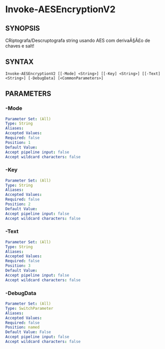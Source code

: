 ﻿---
external help file: powershai-help.xml
schema: 2.0.0
powershai: true
---

# Invoke-AESEncryptionV2

## SYNOPSIS <!--!= @#Synop !-->
CRiptografa/Descruptografa string usando AES com derivaÃ§Ã£o de chaves e salt!

## SYNTAX <!--!= @#Syntax !-->

```
Invoke-AESEncryptionV2 [[-Mode] <String>] [[-Key] <String>] [[-Text] <String>] [-DebugData] [<CommonParameters>]
```

## PARAMETERS <!--!= @#Params !-->

### -Mode

```yml
Parameter Set: (All)
Type: String
Aliases: 
Accepted Values: 
Required: false
Position: 1
Default Value: 
Accept pipeline input: false
Accept wildcard characters: false
```

### -Key

```yml
Parameter Set: (All)
Type: String
Aliases: 
Accepted Values: 
Required: false
Position: 2
Default Value: 
Accept pipeline input: false
Accept wildcard characters: false
```

### -Text

```yml
Parameter Set: (All)
Type: String
Aliases: 
Accepted Values: 
Required: false
Position: 3
Default Value: 
Accept pipeline input: false
Accept wildcard characters: false
```

### -DebugData

```yml
Parameter Set: (All)
Type: SwitchParameter
Aliases: 
Accepted Values: 
Required: false
Position: named
Default Value: False
Accept pipeline input: false
Accept wildcard characters: false
```